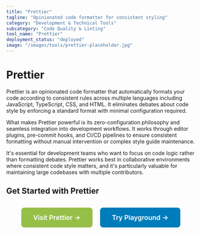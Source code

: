 ```yaml
---
title: "Prettier"
tagline: "Opinionated code formatter for consistent styling"
category: "Development & Technical Tools"
subcategory: "Code Quality & Linting"
tool_name: "Prettier"
deployment_status: "deployed"
image: "/images/tools/prettier-placeholder.jpg"
---
```


# Prettier

Prettier is an opinionated code formatter that automatically formats your code according to consistent rules across multiple languages including JavaScript, TypeScript, CSS, and HTML. It eliminates debates about code style by enforcing a standard format with minimal configuration required.

What makes Prettier powerful is its zero-configuration philosophy and seamless integration into development workflows. It works through editor plugins, pre-commit hooks, and CI/CD pipelines to ensure consistent formatting without manual intervention or complex style guide maintenance.

It's essential for development teams who want to focus on code logic rather than formatting debates. Prettier works best in collaborative environments where consistent code style matters, and it's particularly valuable for maintaining large codebases with multiple contributors.

## Get Started with Prettier

<div style="text-align: center; margin: 2rem 0;">
  <a href="https://prettier.io" target="_blank" rel="noopener noreferrer" style="display: inline-block; background: #96BF47; color: white; padding: 1rem 2rem; text-decoration: none; border-radius: 8px; font-weight: 600; font-size: 1.1rem; margin-right: 1rem;">Visit Prettier →</a>
  <a href="https://prettier.io/playground/" target="_blank" rel="noopener noreferrer" style="display: inline-block; background: #007cba; color: white; padding: 1rem 2rem; text-decoration: none; border-radius: 8px; font-weight: 600; font-size: 1.1rem;">Try Playground →</a>
</div>